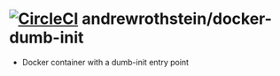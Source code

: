 [![CircleCI](https://circleci.com/gh/andrewrothstein/docker-dumb-init.svg?style=svg)](https://circleci.com/gh/andrewrothstein/docker-dumb-init)
andrewrothstein/docker-dumb-init
==============================
* Docker container with a dumb-init entry point
